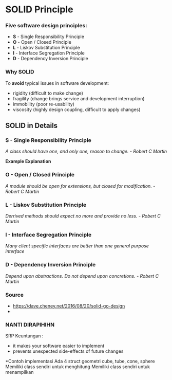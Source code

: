 # SOLID Principle

### Five software design principles:
- **S** - Single Responsibility Principle
- **O** - Open / Closed Principle
- **L** - Liskov Substitution Principle
- **I** - Interface Segregation Principle
- **D** - Dependency Inversion Principle

### Why SOLID
To **avoid** typical issues in software development:
- rigidity (difficult to make change)
- fragility (change brings service and development interruption)
- immobility (poor re-usability)
- viscosity (highly design coupling, difficult to apply changes)

## SOLID in Details
### S - Single Responsibility Principle
*A class should have one, and only one, reason to change. - Robert C Martin*

**Example Explanation**




### O - Open / Closed Principle
*A module should be open for extensions, but closed for modification. - Robert C Martin*


### L - Liskov Substitution Principle
*Derrived methods should expect no more and provide no less. - Robert C Martin*

### I - Interface Segregation Principle
*Many client specific interfaces are better than one general purpose interface*


### D - Dependency Inversion Principle
*Depend upon abstractions. Do not depend upon concretions. - Robert C Martin*

### Source
- https://dave.cheney.net/2016/08/20/solid-go-design
- 


### NANTI DIRAPIHIHN
SRP Keuntungan :
- it makes your software easier to implement
- prevents unexpected side-effects of future changes

*Contoh implementasi
Ada 4 struct geometri cube, tube, cone, sphere
Memiliki class sendiri untuk menghitung
Memiliki class sendiri untuk menampilkan
